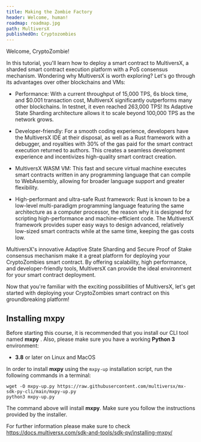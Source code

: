 ```yaml
---
title: Making the Zombie Factory
header: Welcome, human!
roadmap: roadmap.jpg
path: MultiversX
publishedOn: Cryptozombies
---
```


Welcome, CryptoZombie!

In this tutorial, you'll learn how to deploy a smart contract to MultiversX, a sharded smart contract execution platform with a PoS consensus mechanism. Wondering why MultiversX is worth exploring? Let's go through its advantages over other blockchains and VMs:

 - Performance: With a current throughput of 15,000 TPS, 6s block time, and $0.001 transaction cost, MultiversX significantly outperforms many other blockchains. In testnet, it even reached 263,000 TPS! Its Adaptive State Sharding architecture allows it to scale beyond 100,000 TPS as the network grows.

 - Developer-friendly: For a smooth coding experience, developers have the MultiversX IDE at their disposal, as well as a Rust framework with a debugger, and royalties with 30% of the gas paid for the smart contract execution returned to authors. This creates a seamless development experience and incentivizes high-quality smart contract creation.

 - MultiversX WASM VM: This fast and secure virtual machine executes smart contracts written in any programming language that can compile to WebAssembly, allowing for broader language support and greater flexibility.

 - High-performant and ultra-safe Rust framework: Rust is known to be a low-level multi-paradigm programming language featuring the same architecture as a computer processor, the reason why it is designed for scripting high-performance and machine-efficient code. The MultiversX framework provides super easy ways to design advanced, relatively low-sized smart contracts while at the same time, keeping the gas costs low.  

MultiversX's innovative Adaptive State Sharding and Secure Proof of Stake consensus mechanism make it a great platform for deploying your CryptoZombies smart contract. By offering scalability, high performance, and developer-friendly tools, MultiversX can provide the ideal environment for your smart contract deployment.

Now that you're familiar with the exciting possibilities of MultiversX, let's get started with deploying your CryptoZombies smart contract on this groundbreaking platform!



## Installing mxpy

Before starting this course, it is recommended that you install our CLI tool named **mxpy** . Also, please make sure you have a working **Python 3** environment:

- **3.8** or later on Linux and MacOS

In order to install **mxpy** using the `mxpy-up` installation script, run the following commands in a terminal:

```
wget -O mxpy-up.py https://raw.githubusercontent.com/multiversx/mx-sdk-py-cli/main/mxpy-up.py
python3 mxpy-up.py
```

The command above will install **mxpy**. Make sure you follow the instructions provided by the installer.

For further information please make sure to check https://docs.multiversx.com/sdk-and-tools/sdk-py/installing-mxpy/


